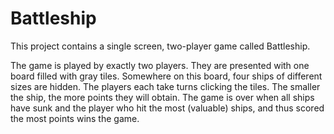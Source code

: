 # Battleship
This project contains a single screen, two-player game called Battleship.

The game is played by exactly two players. They are presented with one board filled with gray tiles. Somewhere on this board, four ships of different sizes are hidden. The players each take turns clicking the tiles. The smaller the ship, the more points they will obtain. The game is over when all ships have sunk and the player who hit the most (valuable) ships, and thus scored the most points wins the game.

